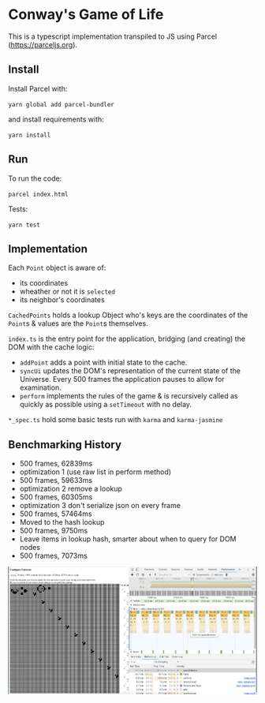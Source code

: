 # Conway's Game of Life

This is a typescript implementation transpiled to JS using Parcel (https://parceljs.org).

## Install

Install Parcel with:

`yarn global add parcel-bundler`

and install requirements with:

`yarn install`

## Run 

To run the code:

`parcel index.html`

Tests:

`yarn test`

## Implementation

Each `Point` object is aware of:
 - its coordinates
 - wheather or not it is `selected`
 - its neighbor's coordinates 

`CachedPoints` holds a lookup Object who's keys are the coordinates of the `Point`s & values are the `Point`s themselves.

`index.ts` is the entry point for the application, bridging (and creating) the DOM with the cache logic:

 - `addPoint` adds a point with initial state to the cache.
 - `syncUi` updates the DOM's representation of the current state of the Universe.  Every 500 frames the application pauses to allow for examination.
 - `perform` implements the rules of the game & is recursively called as quickly as possible using a `setTimeout` with no delay.

 `*_spec.ts` hold some basic tests run with `karma` and `karma-jasmine`

## Benchmarking History

- 500 frames, 62839ms
- optimization 1 (use raw list in perform method)
- 500 frames, 59633ms
- optimization 2 remove a lookup
- 500 frames, 60305ms
- optimization 3 don't serialize json on every frame
- 500 frames, 57464ms
- Moved to the hash lookup
- 500 frames, 9750ms
- Leave items in lookup hash, smarter about when to query for DOM nodes
- 500 frames, 7073ms

![Performance Profile](https://raw.githubusercontent.com/pherris/conway/master/profile.png)
